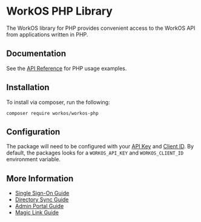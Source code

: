 # WorkOS PHP Library

The WorkOS library for PHP provides convenient access to the WorkOS API from applications written in PHP.

## Documentation

See the [API Reference](https://workos.com/docs/reference/client-libraries) for PHP usage examples.

## Installation

To install via composer, run the following:
```
composer require workos/workos-php
```

## Configuration

The package will need to be configured with your [API Key](https://dashboard.workos.com/api-keys) and [Client ID](https://dashboard.workos.com/configuration). By default, the packages looks for a `WORKOS_API_KEY` and `WORKOS_CLIENT_ID` environment variable.

## More Information

* [Single Sign-On Guide](https://workos.com/docs/sso/guide)
* [Directory Sync Guide](https://workos.com/docs/directory-sync/guide)
* [Admin Portal Guide](https://workos.com/docs/admin-portal/guide)
* [Magic Link Guide](https://workos.com/docs/magic-link/guide)
